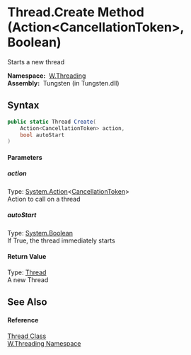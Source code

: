 Thread.Create Method (Action&lt;CancellationToken>, Boolean)
============================================================
   Starts a new thread

  **Namespace:**  [W.Threading][1]  
  **Assembly:**  Tungsten (in Tungsten.dll)

Syntax
------

```csharp
public static Thread Create(
	Action<CancellationToken> action,
	bool autoStart
)
```

#### Parameters

##### *action*
Type: [System.Action][2]&lt;[CancellationToken][3]>  
Action to call on a thread

##### *autoStart*
Type: [System.Boolean][4]  
If True, the thread immediately starts

#### Return Value
Type: [Thread][5]  
A new Thread

See Also
--------

#### Reference
[Thread Class][5]  
[W.Threading Namespace][1]  

[1]: ../README.md
[2]: http://msdn.microsoft.com/en-us/library/018hxwa8
[3]: http://msdn.microsoft.com/en-us/library/dd384802
[4]: http://msdn.microsoft.com/en-us/library/a28wyd50
[5]: README.md